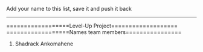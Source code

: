 Add your name to this list, save it and push it back
____________________________________________________

==================Level-Up Project===================
==================Names team members================
1. Shadrack Ankomahene
